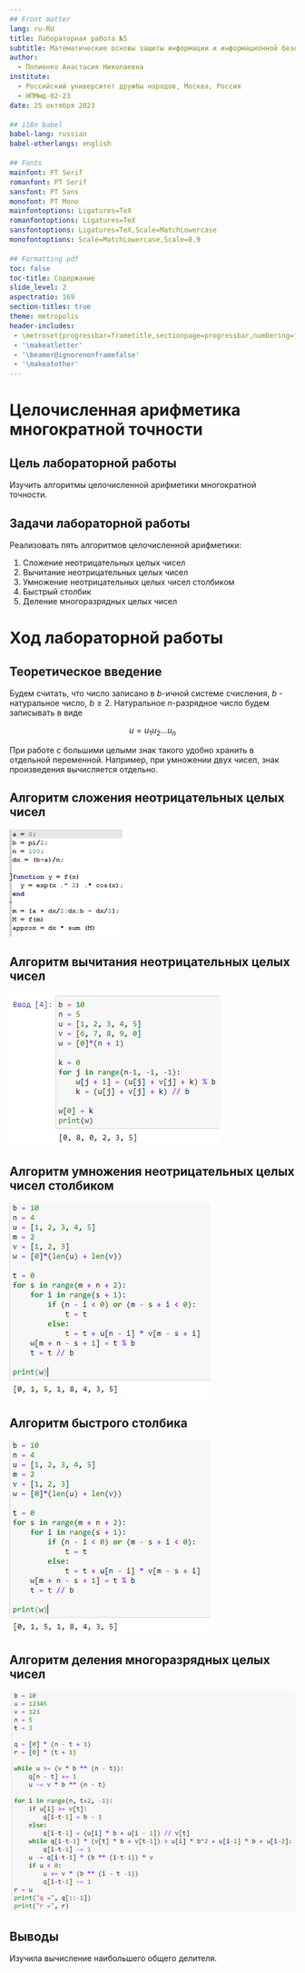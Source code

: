 ```yaml
---
## Front matter
lang: ru-RU
title: Лабораторная работа №5
subtitle: Математические основы защиты информации и информационной безопасности
author:
  - Полиенко Анастасия Николаевна
institute:
  - Российский университет дружбы народов, Москва, Россия
  - НПМмд-02-23
date: 25 октября 2023

## i18n babel
babel-lang: russian
babel-otherlangs: english

## Fonts
mainfont: PT Serif
romanfont: PT Serif
sansfont: PT Sans
monofont: PT Mono
mainfontoptions: Ligatures=TeX
romanfontoptions: Ligatures=TeX
sansfontoptions: Ligatures=TeX,Scale=MatchLowercase
monofontoptions: Scale=MatchLowercase,Scale=0.9

## Formatting pdf
toc: false
toc-title: Содержание
slide_level: 2
aspectratio: 169
section-titles: true
theme: metropolis
header-includes:
 - \metroset{progressbar=frametitle,sectionpage=progressbar,numbering=fraction}
 - '\makeatletter'
 - '\beamer@ignorenonframefalse'
 - '\makeatother'
---
```


# Целочисленная арифметика многократной точности

## Цель лабораторной работы

Изучить алгоритмы целочисленной арифметики многократной точности.

## Задачи лабораторной работы

Реализовать пять алгоритмов целочисленной арифметики:

1. Сложение неотрицательных целых чисел
1. Вычитание неотрицательных целых чисел
1. Умножение неотрицательных целых чисел столбиком
1. Быстрый столбик
1. Деление многоразрядных целых чисел

# Ход лабораторной работы

## Теоретическое введение

Будем считать, что число записано в *b*-ичной системе счисления, *b* - натуральное число, $b \geq 2$. Натуральное *n*-разрядное число будем записывать в виде

$$u = u_1u_2 \dots u_n$$

При работе с большими целыми знак такого удобно хранить в отдельной переменной. Например, при умножении двух чисел, знак произведения вычисляется отдельно.

## Алгоритм сложения неотрицательных целых чисел

![Алгоритм 1](image/1.png)

## Алгоритм вычитания неотрицательных целых чисел

![Алгоритм 2](image/2.png)

## Алгоритм умножения неотрицательных целых чисел столбиком

![Алгоритм 4](image/4.png)

## Алгоритм быстрого столбика

![Код](image/4.png)

## Алгоритм деления многоразрядных целых чисел

![Алгоритм 5](image/5.png)

## Выводы

Изучила вычисление наибольшего общего делителя.


